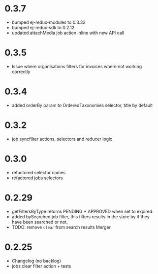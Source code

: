 # 0.3.7

- bumped ej-redux-modules to 0.3.32
- bumped ej-redux-sdk to 0.2.12
- updated attachMedia job action inline with new API call

# 0.3.5

- Issue where organisations filters for invoices where not working correctly

# 0.3.4

- added orderBy param to OrderedTaxonomies selector, title by default

# 0.3.2

- job syncfilter actions, selectors and reducer logic

# 0.3.0

- refactored selector names
- refactored jobs selectors

# 0.2.29

- getFiltersByType returns PENDING + APPROVED when set to expired.
- added bySearched job filter, this filters results in the store by if they have been searched or not.
- TODO: remove `clear` from search results Merger

# 0.2.25

- Changelog (no backlog)
- jobs clear filter action + tests

